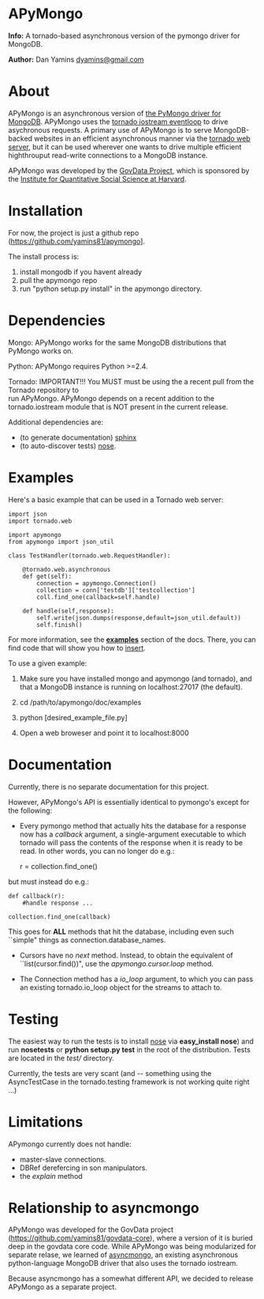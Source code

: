 APyMongo
=======
**Info:** A tornado-based asynchronous version of the pymongo driver for MongoDB.

**Author:** Dan Yamins <dyamins@gmail.com>

About
=====

APyMongo is an asynchronous version of [the PyMongo driver for MongoDB](http://api.mongodb.org/python).
APyMongo uses the [tornado iostream eventloop](github.com/facebook/tornado/blob/master/tornado/iostream.py) 
to drive asychronous requests.  A primary use of APyMongo is to serve MongoDB-backed websites in an efficient asynchronous manner
via the [tornado web server](www.tornadoweb.org), but it can be used wherever one wants to drive multiple efficient 
highthrouput read-write connections to a MongoDB instance.   

APyMongo was developed by the [GovData Project](http://web.mit.edu/govdata), 
which is sponsored by the [Institute for Quantitative Social Science at Harvard](http://iq.harvard.edu).


Installation
============

For now, the project is just a github repo (https://github.com/yamins81/apymongo].

The install process is: 

1. install mongodb if you havent already
2. pull the apymongo repo
3. run "python setup.py install" in the apymongo directory.


Dependencies
============

Mongo:  APyMongo works for the same MongoDB distributions that PyMongo works on. 

Python:  APyMongo requires Python >=2.4.    

Tornado:  IMPORTANT!!! You MUST must be using the a recent pull from the Tornado repository to  
run APyMongo.   APyMongo depends on a recent addition to the tornado.iostream module that is NOT
present in the current release. 

Additional dependencies are:

- (to generate documentation) [sphinx](http://sphinx.pocoo.org/)  
- (to auto-discover tests) [nose](http://somethingaboutorange.com/mrl/projects/nose/).


Examples
========
Here's a basic example that can be used in a Tornado web server:

	import json
	import tornado.web
	
	import apymongo 
	from apymongo import json_util
		
	class TestHandler(tornado.web.RequestHandler):
	
		@tornado.web.asynchronous
		def get(self):     
			connection = apymongo.Connection()		
			collection = conn['testdb']['testcollection']
			coll.find_one(callback=self.handle)
			
		def handle(self,response):
			self.write(json.dumps(response,default=json_util.default))
			self.finish()

For more information, see the [**examples**](APyMongo/tree/master/doc/examples) section 
of the docs.  There, you can find code that will show you how to 
[insert](APyMongo/blob/master/doc/examples/insert.py).

To use a given example:

1. Make sure you have installed mongo and apymongo (and tornado), and that 
a MongoDB instance is running on localhost:27017 (the default).

2. cd /path/to/apymongo/doc/examples

3. python [desired_example_file.py]

4. Open a web broweser and point it to localhost:8000



Documentation
=============

Currently, there is no separate documentation for this project. 

However,  APyMongo's API is essentially identical to pymongo's except for the following:

- Every pymongo method that actually hits the database for a response
now has a *callback* argument, a single-argument executable to which tornado will
pass the contents of the response when it is ready to be read.  In other words, 
you can no longer do e.g.:

    r = collection.find_one()
	
but must instead do e.g.:

    def callback(r):
        #handle response ... 

    collection.find_one(callback)
    
This goes for **ALL** methods that hit the database, including even such ``simple" things as 
connection.database_names.

- Cursors have no *next* method.  Instead, to obtain the equivalent of ``list(cursor.find())",
use the *apymongo.cursor.loop* method.  

- The Connection method has a *io_loop* argument, to which you can pass an existing 
tornado.io_loop object for the streams to attach to.


Testing
=======

The easiest way to run the tests is to install [nose](http://somethingaboutorange.com/mrl/projects/nose/>) via **easy_install
nose**) and run **nosetests** or **python setup.py test** in the root
of the distribution. Tests are located in the *test/* directory.

Currently, the tests are very scant (and -- something using the AsyncTestCase in the tornado.testing framework
is not working quite right ...)


Limitations
===========

APymongo currently does not handle:

- master-slave connections.  
- DBRef derefercing in son manipulators. 
- the *explain* method


Relationship to **asyncmongo**
=============================

APyMongo was developed for the GovData project (https://github.com/yamins81/govdata-core), where a 
version of it is buried deep in the govdata core code.   While APyMongo was being modularized 
for separate relase, we learned of [asyncmongo](https://github.com/bitly/asyncmongo), 
an existing asynchronous python-language MongoDB driver that also uses the tornado iostream. 

Because asyncmongo has a somewhat different API, we decided to release APyMongo as a separate project. 
